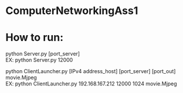 # ComputerNetworkingAss1
# How to run:
python Server.py [port_server]  
EX: python Server.py 12000

python ClientLauncher.py [IPv4 address_host] [port_server] [port_out] movie.Mjpeg  
EX: python ClientLauncher.py 192.168.167.212 12000 1024 movie.Mjpeg
